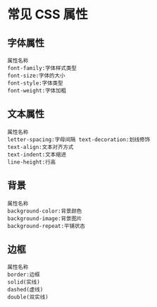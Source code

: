 # 常见 CSS 属性
## 字体属性
	属性名称
	font-family:字体样式类型
	font-size:字体的大小
	font-style:字体类型
	font-weight:字体加粗

## 文本属性
	属性名称
	letter-spacing:字母间隔	text-decoration:划线修饰
	text-align:文本对齐方式
	text-indent:文本缩进
	line-height:行高

## 背景
	属性名称
	background-color:背景颜色
	background-image:背景图片
	background-repeat:平铺状态

## 边框
	属性名称
	border:边框
	solid(实线)
	dashed(虚线)
	double(双实线)